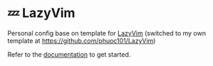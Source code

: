 # 💤 LazyVim

Personal config base on template for [LazyVim](https://github.com/LazyVim/LazyVim) (switched to my own template at https://github.com/phuoc101/LazyVim)

Refer to the [documentation](https://lazyvim.github.io/installation) to get started.
